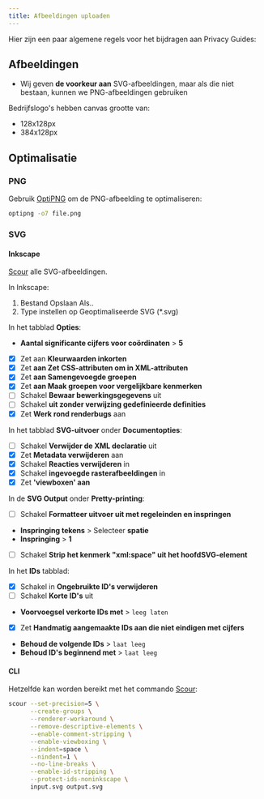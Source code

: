 ```yaml
---
title: Afbeeldingen uploaden
---
```


Hier zijn een paar algemene regels voor het bijdragen aan Privacy Guides:

## Afbeeldingen

- Wij geven **de voorkeur aan** SVG-afbeeldingen, maar als die niet bestaan, kunnen we PNG-afbeeldingen gebruiken

Bedrijfslogo's hebben canvas grootte van:

- 128x128px
- 384x128px

## Optimalisatie

### PNG

Gebruik [OptiPNG](https://sourceforge.net/projects/optipng/) om de PNG-afbeelding te optimaliseren:

```bash
optipng -o7 file.png
```

### SVG

#### Inkscape

[Scour](https://github.com/scour-project/scour) alle SVG-afbeeldingen.

In Inkscape:

1. Bestand Opslaan Als..
2. Type instellen op Geoptimaliseerde SVG (*.svg)

In het tabblad **Opties**:

- **Aantal significante cijfers voor coördinaten** > **5**
- [x] Zet aan **Kleurwaarden inkorten**
- [x] Zet **aan Zet CSS-attributen om in XML-attributen**
- [x] Zet **aan Samengevoegde groepen**
- [x] Zet **aan Maak groepen voor vergelijkbare kenmerken**
- [ ] Schakel **Bewaar bewerkingsgegevens** uit
- [ ] Schakel **uit zonder verwijzing gedefinieerde definities**
- [x] Zet **Werk rond renderbugs** aan

In het tabblad **SVG-uitvoer** onder **Documentopties**:

- [ ] Schakel **Verwijder de XML declaratie** uit
- [x] Zet **Metadata verwijderen** aan
- [x] Schakel **Reacties verwijderen** in
- [x] Schakel **ingevoegde rasterafbeeldingen** in
- [x] Zet **'viewboxen' aan**

In de **SVG Output** onder **Pretty-printing**:

- [ ] Schakel **Formatteer uitvoer uit met regeleinden en inspringen**
- **Inspringing tekens** > Selecteer **spatie**
- **Inspringing** > **1**
- [ ] Schakel **Strip het kenmerk "xml:space" uit het hoofdSVG-element**

In het **IDs** tabblad:

- [x] Schakel in **Ongebruikte ID's verwijderen**
- [ ] Schakel **Korte ID's** uit
- **Voorvoegsel verkorte IDs met** > `leeg laten`
- [x] Zet **Handmatig aangemaakte IDs aan die niet eindigen met cijfers**
- **Behoud de volgende IDs** > `laat leeg`
- **Behoud ID's beginnend met** > `laat leeg`

#### CLI

Hetzelfde kan worden bereikt met het commando [Scour](https://github.com/scour-project/scour):

```bash
scour --set-precision=5 \
      --create-groups \
      --renderer-workaround \
      --remove-descriptive-elements \
      --enable-comment-stripping \
      --enable-viewboxing \
      --indent=space \
      --nindent=1 \
      --no-line-breaks \
      --enable-id-stripping \
      --protect-ids-noninkscape \
      input.svg output.svg
```
